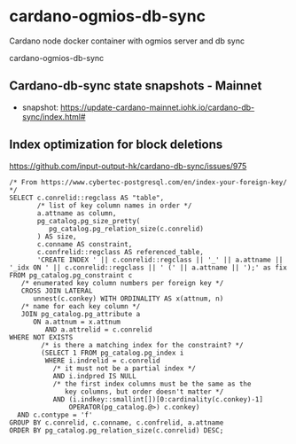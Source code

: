 # cardano-ogmios-db-sync
Cardano node docker container with ogmios server and db sync


cardano-ogmios-db-sync




## Cardano-db-sync state snapshots - Mainnet
- snapshot: https://update-cardano-mainnet.iohk.io/cardano-db-sync/index.html#

## Index optimization for block deletions

https://github.com/input-output-hk/cardano-db-sync/issues/975

````
/* From https://www.cybertec-postgresql.com/en/index-your-foreign-key/ */
SELECT c.conrelid::regclass AS "table",
       /* list of key column names in order */
       a.attname as column,
       pg_catalog.pg_size_pretty(
          pg_catalog.pg_relation_size(c.conrelid)
       ) AS size,
       c.conname AS constraint,
       c.confrelid::regclass AS referenced_table,
       'CREATE INDEX ' || c.conrelid::regclass || '_' || a.attname || '_idx ON ' || c.conrelid::regclass || ' (' || a.attname || ');' as fix
FROM pg_catalog.pg_constraint c
   /* enumerated key column numbers per foreign key */
   CROSS JOIN LATERAL
      unnest(c.conkey) WITH ORDINALITY AS x(attnum, n)
   /* name for each key column */
   JOIN pg_catalog.pg_attribute a
      ON a.attnum = x.attnum
         AND a.attrelid = c.conrelid
WHERE NOT EXISTS
        /* is there a matching index for the constraint? */
        (SELECT 1 FROM pg_catalog.pg_index i
         WHERE i.indrelid = c.conrelid
           /* it must not be a partial index */
           AND i.indpred IS NULL
           /* the first index columns must be the same as the
              key columns, but order doesn't matter */
           AND (i.indkey::smallint[])[0:cardinality(c.conkey)-1]
               OPERATOR(pg_catalog.@>) c.conkey)
  AND c.contype = 'f'
GROUP BY c.conrelid, c.conname, c.confrelid, a.attname
ORDER BY pg_catalog.pg_relation_size(c.conrelid) DESC;
````